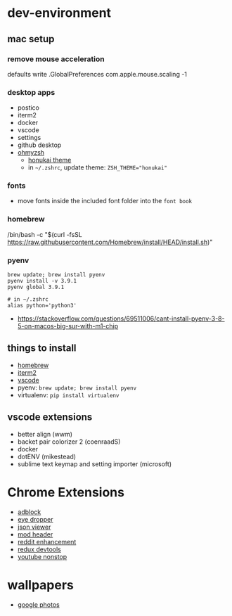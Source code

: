 # dev-environment

## mac setup

### remove mouse acceleration
defaults write .GlobalPreferences com.apple.mouse.scaling -1

###  desktop apps
- postico
- iterm2
- docker
- vscode
- settings
- github desktop
- [ohmyzsh](https://ohmyz.sh/)
  - [honukai theme](https://github.com/oskarkrawczyk/honukai-iterm-zsh)
  - in `~/.zshrc`, update theme: `ZSH_THEME="honukai"`

### fonts
- move fonts inside the included font folder into the `font book`

### homebrew
/bin/bash -c "$(curl -fsSL https://raw.githubusercontent.com/Homebrew/install/HEAD/install.sh)"

### pyenv
```
brew update; brew install pyenv
pyenv install -v 3.9.1
pyenv global 3.9.1

# in ~/.zshrc
alias python='python3'
```
- https://stackoverflow.com/questions/69511006/cant-install-pyenv-3-8-5-on-macos-big-sur-with-m1-chip

## things to install
- [homebrew](https://docs.brew.sh/Homebrew-on-Linux)
- [iterm2](https://iterm2.com/downloads.html)
- [vscode](https://code.visualstudio.com/)
- pyenv:  `brew update; brew install pyenv`
- virtualenv: `pip install virtualenv`


## vscode extensions
- better align (wwm)
- backet pair colorizer 2 (coenraadS)
- docker
- dotENV (mikestead)
- sublime text keymap and setting importer (microsoft)


# Chrome Extensions
- [adblock](https://chrome.google.com/webstore/detail/adblock-plus-free-ad-bloc/cfhdojbkjhnklbpkdaibdccddilifddb/related)
- [eye dropper](https://chrome.google.com/webstore/detail/eye-dropper/hmdcmlfkchdmnmnmheododdhjedfccka)
- [json viewer](https://chrome.google.com/webstore/detail/json-viewer/gbmdgpbipfallnflgajpaliibnhdgobh)
- [mod header](https://chrome.google.com/webstore/detail/modheader/idgpnmonknjnojddfkpgkljpfnnfcklj)
- [reddit enhancement](https://chrome.google.com/webstore/detail/reddit-enhancement-suite/kbmfpngjjgdllneeigpgjifpgocmfgmb)
- [redux devtools](https://chrome.google.com/webstore/detail/redux-devtools/lmhkpmbekcpmknklioeibfkpmmfibljd)
- [youtube nonstop](https://chrome.google.com/webstore/detail/youtube-nonstop/nlkaejimjacpillmajjnopmpbkbnocid?authuser=0)

# wallpapers
- [google photos](https://photos.app.goo.gl/TpXYHiNFwwGsgnZ97)
